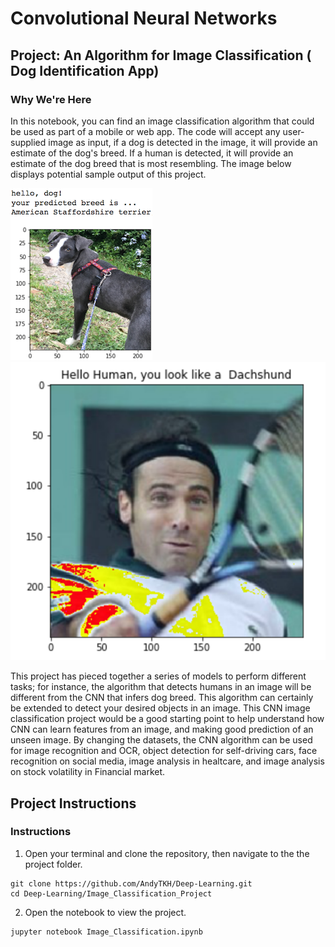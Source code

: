 # Convolutional Neural Networks

## Project: An Algorithm for Image Classification ( Dog Identification App) 

### Why We're Here 

In this notebook, you can find an image classification algorithm that could be used as part of a mobile or web app. The code will accept any user-supplied image as input, if a dog is detected in the image, it will provide an estimate of the dog's breed.  If a human is detected, it will provide an estimate of the dog breed that is most resembling.  The image below displays potential sample output of this project. 

![Sample Dog Output](images/sample_dog_output.png)     ![Sample Human Output](images/Sample_human_output.png)  



This project has pieced together a series of models to perform different tasks; for instance, the algorithm that detects humans in an image will be different from the CNN that infers dog breed. This algorithm can certainly be extended to detect your desired objects in an image. This CNN image classification project would be a good starting point to help understand how CNN can learn features from an image, and making good prediction of an unseen image. By changing the datasets, the CNN algorithm can be used for image recognition and OCR, object detection for self-driving cars, face recognition on social media, image analysis in healtcare, and image analysis on stock volatility in Financial market.  

## Project Instructions

### Instructions

1. Open your terminal and clone the repository, then navigate to the the project folder.
```
git clone https://github.com/AndyTKH/Deep-Learning.git                                                          
cd Deep-Learning/Image_Classification_Project
```
2. Open the notebook to view the project. 
```
jupyter notebook Image_Classification.ipynb
```
